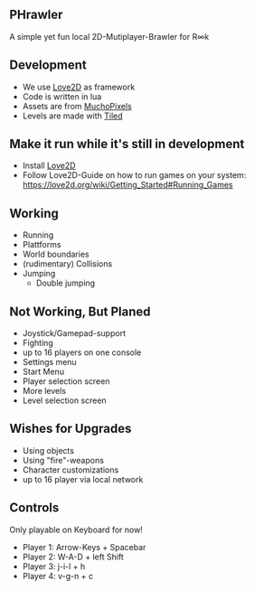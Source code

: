 ## PHrawler
A simple yet fun local 2D-Mutiplayer-Brawler for R∞k 

## Development

- We use [Love2D](https://love2d.org/) as framework
- Code is written in lua
- Assets are from [MuchoPixels](https://www.muchopixels.com)
- Levels are made with [Tiled](https://www.mapeditor.org/)

## Make it run while it's still in development
- Install [Love2D](https://love2d.org/)
- Follow Love2D-Guide on how to run games on your system: https://love2d.org/wiki/Getting_Started#Running_Games

## Working
- Running
- Plattforms
- World boundaries
- (rudimentary) Collisions
- Jumping
  - Double jumping

## Not Working, But Planed
- Joystick/Gamepad-support
- Fighting
- up to 16 players on one console
- Settings menu
- Start Menu
- Player selection screen
- More levels
- Level selection screen

## Wishes for Upgrades
- Using objects
- Using "fire"-weapons
- Character customizations
- up to 16 player via local network


## Controls
Only playable on Keyboard for now!
- Player 1: Arrow-Keys + Spacebar
- Player 2: W-A-D + left Shift
- Player 3: j-i-l + h
- Player 4: v-g-n + c

